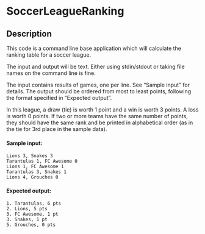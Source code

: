 # SoccerLeagueRanking

## Description

This code is a command line base application which will calculate the ranking table for a soccer league.

The input and output will be text. Either using stdin/stdout or taking file names on the command line is fine.

The input contains results of games, one per line. See “Sample input” for details.
The output should be ordered from most to least points, following the format specified in “Expected output”.

In this league, a draw (tie) is worth 1 point and a win is worth 3 points. A loss is worth 0 points.
If two or more teams have the same number of points, they should have the same rank and be printed in alphabetical order (as in the tie for 3rd place in the sample data).

#### Sample input:

```text
Lions 3, Snakes 3
Tarantulas 1, FC Awesome 0
Lions 1, FC Awesome 1
Tarantulas 3, Snakes 1
Lions 4, Grouches 0
```

#### Expected output:

```text
1. Tarantulas, 6 pts
2. Lions, 5 pts
3. FC Awesome, 1 pt
3. Snakes, 1 pt
5. Grouches, 0 pts
```

## 